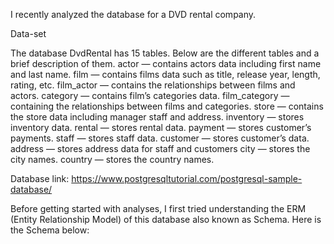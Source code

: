I recently analyzed the database for a DVD rental company.

Data-set

The database DvdRental has 15 tables. Below are the different tables and a brief description of them.
actor — contains actors data including first name and last name.
film — contains films data such as title, release year, length, rating, etc.
film_actor — contains the relationships between films and actors.
category — contains film’s categories data.
film_category — containing the relationships between films and categories.
store — contains the store data including manager staff and address.
inventory — stores inventory data.
rental — stores rental data.
payment — stores customer’s payments.
staff — stores staff data.
customer — stores customer’s data.
address — stores address data for staff and customers
city — stores the city names.
country — stores the country names.

Database link: https://www.postgresqltutorial.com/postgresql-sample-database/

Before getting started with analyses, I first tried understanding the ERM (Entity Relationship Model) of this database also known as Schema. Here is the Schema below:
